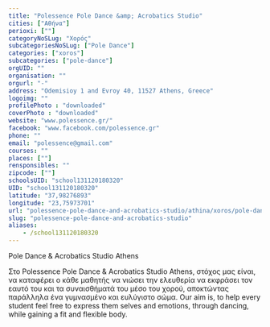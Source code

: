 ```yaml
---
title: "Polessence Pole Dance &amp; Acrobatics Studio"
cities: ["Αθήνα"]
perioxi: [""]
categoryNoSLug: "Χορός"
subcategoriesNoSLug: ["Pole Dance"]
categories: ["xoros"]
subcategories: ["pole-dance"]
orgUID: ""
organisation: ""
orgurl: "-"
address: "Odemisioy 1 and Evroy 40, 11527 Athens, Greece"
logoimg: ""
profilePhoto : "downloaded"
coverPhoto : "downloaded"
website: "www.polessence.gr/"
facebook: "www.facebook.com/polessence.gr"
phone: ""
email: "polessence@gmail.com"
courses: ""
places: [""]
rensponsibles: ""
zipcode: [""]
schoolsUID: "school131120180320"
UID: "school131120180320"
latitude: "37,98276893"
longitude: "23,75973701"
url: "polessence-pole-dance-and-acrobatics-studio/athina/xoros/pole-dance"
slug: "polessence-pole-dance-and-acrobatics-studio"
aliases:
    - /school131120180320
---
```



Pole Dance &amp; Acrobatics Studio Athens

Στο Polessence Pole Dance &amp; Acrobatics Studio Athens, στόχος μας είναι, να καταφέρει ο κάθε μαθητής να νιώσει την ελευθερία να εκφράσει τον εαυτό του και τα συναισθήματά του μέσο του χορού, αποκτώντας παράλληλα ένα γυμνασμένο και ευλύγιστο σώμα. Our aim is, to help every student feel free to express them selves and emotions, through dancing, while gaining a fit and flexible body.